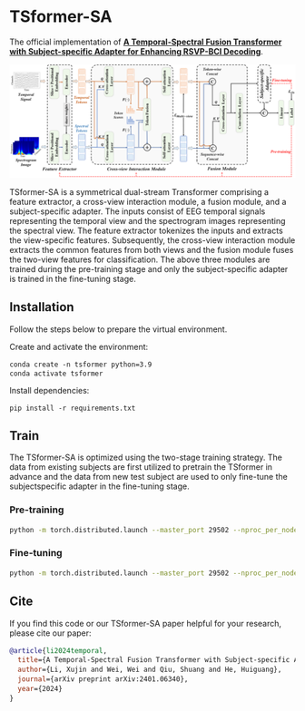 # TSformer-SA

The official implementation of **[A Temporal-Spectral Fusion Transformer with Subject-specific Adapter for Enhancing RSVP-BCI Decoding](https://arxiv.org/abs/2401.06340)**.


![alt text](figure/Model1_revision.png)

TSformer-SA is a symmetrical dual-stream Transformer comprising a feature extractor, a cross-view interaction module, a fusion module, and a subject-specific adapter. The inputs consist of EEG temporal signals representing the temporal view and the spectrogram images representing the spectral view. The feature extractor tokenizes the inputs and extracts the view-specific features. Subsequently, the cross-view interaction module extracts the common features from both views and the fusion module fuses the two-view features for classification. The above three modules are trained during the pre-training stage and only the subject-specific adapter is trained in the fine-tuning stage.


## Installation

Follow the steps below to prepare the virtual environment.

Create and activate the environment:
```shell
conda create -n tsformer python=3.9
conda activate tsformer
```

Install dependencies:
```shell
pip install -r requirements.txt
```


## Train

The TSformer-SA is optimized using the two-stage training strategy. The data from existing subjects are first utilized to pretrain the TSformer in advance and the data from new test subject are used to only fine-tune the subjectspecific adapter in the fine-tuning stage.

### Pre-training

```bash
python -m torch.distributed.launch --master_port 29502 --nproc_per_node=2 /TSformer-SA/Pre_train.py
```
### Fine-tuning

```bash
python -m torch.distributed.launch --master_port 29502 --nproc_per_node=2 /TSformer-SA/Fine_tune.py
```


## Cite

If you find this code or our TSformer-SA paper helpful for your research, please cite our paper:

```bibtex
@article{li2024temporal,
  title={A Temporal-Spectral Fusion Transformer with Subject-specific Adapter for Enhancing RSVP-BCI Decoding},
  author={Li, Xujin and Wei, Wei and Qiu, Shuang and He, Huiguang},
  journal={arXiv preprint arXiv:2401.06340},
  year={2024}
}
```
